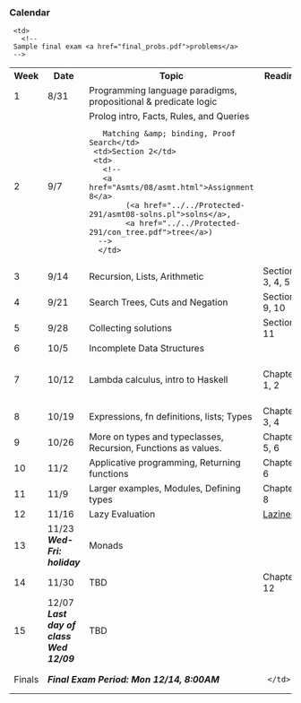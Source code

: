 
<h3>Calendar</h3>

<table class="table table-bordered table-hover table-condensed">
  <tbody>
  <tr>
     <th>Week</th>
     <th>Date</th>
     <th>Topic</th>
     <th>Reading</th>
     <th>Assignment</th>
  </tr>
  <tr>
     <td>1</td>
     <td>8/31</td>	<!-- Monday -->
     <td>Programming language paradigms,
       propositional &
       predicate logic</td>
     <td><!--Section 1--></td>
     <td>&nbsp;</td>
  </tr>
  <tr>
    <td>2</td>
     <td>9/7</td>	<!-- Monday -->
     <td>Prolog intro, Facts, Rules, and Queries

       Matching &amp; binding, Proof Search</td>
     <td>Section 2</td>
     <td>
       <!--
       <a href="Asmts/08/asmt.html">Assignment 8</a>
     		(<a href="../../Protected-291/asmt08-solns.pl">solns</a>,
     		<a href="../../Protected-291/con_tree.pdf">tree</a>)
      -->
      </td>
  </tr>
  <tr>
    <td>3</td>
     <td>9/14</td>	<!-- Monday -->
     <td>Recursion, Lists, Arithmetic</td>
     <td>Section 3, 4, 5</td>
     <td>
       <!-- <a href="Asmts/08/asmt.html">Assignment 8</a>  (<a href="../../Protected-291/asmt08-solns.pl">solns</a>, <a href="../../Protected-291/con_tree.pdf">tree</a>)--> </td>
  </tr>
  <tr>
    <td>4</td>
     <td>9/21</td>	<!-- Monday -->
     <td>Search Trees, Cuts and Negation</td>
     <td>Section 9, 10</td>
     <td><!--
       <a href="Asmts/09/asmt.html">Assignment 9</a>
     -->
       <!--
     		(<a href="../../Protected-291/graphcolor.pl">solns</a>)--> </td>
  </tr>
  <tr>
    <td>5</td>
     <td>9/28</td>	<!-- Monday -->
     <td>Collecting solutions</td>
     <td>Section 11</td>
     <td>&nbsp;</td>
  </tr>
  <tr>
    <td>6</td>
     <td>10/5</td>	<!-- Monday -->
     <td>Incomplete Data Structures</td>
     <td>&nbsp;</td>

     <td>
       <!--
     Sample final exam <a href="final_probs.pdf">problems</a>
     -->
   </td>

  </tr>
  <tr>
    <td>7</td>
     <td>10/12</td>	<!-- Monday -->
     <td>Lambda calculus, intro to Haskell</td>
     <td>Chapters 1, 2</td>
     <td>Read <a href="http://www.paulgraham.com/avg.html">this</a>. Research Paul Graham.</td>
  </tr>

  <tr>
    <td>8</td>
     <td>10/19</td>	<!-- Monday -->
     <td>Expressions, fn definitions, lists; Types</td>
     <td>Chapters 3, 4</td>
     <td>
       <!--
       <a href="Asmts/01/asmt.html">Assignment 1</a>
     		(<a href="../../Protected-291/asmt01-solns.hs">solns</a>)
      -->
      </td>
  </tr>
  <tr>
    <td>9</td>
     <td>10/26</td>	<!-- Monday -->
     <td>More on types and typeclasses, Recursion, Functions as values.</td>
     <td>Chapters 5, 6</td>
     <td>
       <!--
       <a href="Asmts/02/asmt.html">Assignment 2</a>
     		(<a href="../../Protected-291/asmt02-solns.hs">solns</a>)
      -->
      </td>
  </tr>
  <tr>
    <td>10</td>
     <td>11/2</td>	<!-- Monday -->
     <td>Applicative programming, Returning functions</td>
     <td>Chapter 6</td>
     <td>
       <!--
       <a href="Asmts/03/asmt.html">Assignment 3</a>
     		(<a href="../../Protected-291/asmt03-solns.hs">solns</a>)
      -->
      </td>
  </tr>
  <tr>
    <td>11</td>
     <td>11/9</td>	<!-- Monday -->
     <td>Larger examples, Modules, Defining types</td>
     <td>Chapter 8</td>
     <td>
       <!--
       <a href="Asmts/04/asmt.html">Assignment 4</a>
     		(<a href="../../Protected-291/asmt04-solns.hs">solns</a>)
      -->
      </td>
  </tr>
  <tr>
    <td>12</td>
     <td>11/16</td>	<!-- Monday -->
     <td>Lazy Evaluation</td>
     <td><a href="http://haskell.org/haskellwiki/Performance/Laziness">Laziness</a>
     <!--, <a href="http://www.haskell.org/haskellwiki/Haskell/Lazy_evaluation">Example</a> --></td>
     <td>
       <!--
       <a href="Asmts/05/asmt.html">Assignment 5</a>
     		(<a href="../../Protected-291/asmt05-solns.hs">solns</a>)
      -->
      </td>
  </tr>
  <tr>
    <td>13</td>
     <td>11/23
     <br><i><b>Wed-Fri: holiday</b></i>
     </td>	<!-- Monday -->
     <td>
       Monads
       <!--
       Cyclic programming
     -->
       <!--
       <br>
         <i>Exam Wednesday, No class Friday
         </i> <a href="old-midterm.pdf">old exam</a>,
         <a href="old-solns.hs">old solns</a>,
         <a href="exam1-solns.hs">new solns</a>
       -->
         </td>
     <td></td>
     <td></td>
  </tr>
  <tr>
    <td>14</td>
     <td>11/30</td>	<!-- Monday -->
     <td>
       TBD
       <!--
       Cyclic review, Managing state, Monads
     -->
     </td>
     <td>Chapter 12</td>
     <td>
       <!--
       <a href="Asmts/06/asmt.html">Assignment 6</a>
     -->
       <!--
     		(<a href="../../Protected-291/hangman-soln.hs">solns</a>)--> </td>
  </tr>
  <!--
  <tr>
     <td align="Right">3/16</td>
     <td colspan=3 align=center>Spring Break</td>
  </tr>
--><!-- Monday -->
  <tr>
    <td>15</td>
     <td>12/07
     <br><i><b>Last day of class
       <br>Wed 12/09</b></i>
     </td>	<!-- Monday -->
     <td>
       TBD
       <!--
       More on Monads, Pure Lambda Calculus
     -->
     </td>
     <td>
       <!--
       Chapter 12
       , Links above
       -->
     </td>
     <td>
       <!--
       <a href="Asmts/07/asmt.html">Assignment 7</a>
     		(<a href="../../Protected-291/asmt07-solns.pl">solns</a>)
      -->
      </td>
  </tr>
   <tr class="sec">
     <td>Finals</td>
     <td colspan="2">
       <b>
         <i>Final Exam Period: Mon 12/14, 8:00AM</i>
       </b>
     </td>
     <td colspan="2">

     </td>
   </tr>
  </tbody>
  </table>
